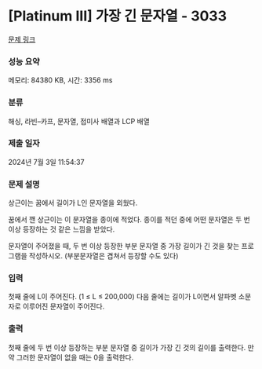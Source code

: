 # [Platinum III] 가장 긴 문자열 - 3033 

[문제 링크](https://www.acmicpc.net/problem/3033) 

### 성능 요약

메모리: 84380 KB, 시간: 3356 ms

### 분류

해싱, 라빈–카프, 문자열, 접미사 배열과 LCP 배열

### 제출 일자

2024년 7월 3일 11:54:37

### 문제 설명

<p>상근이는 꿈에서 길이가 L인 문자열을 외웠다.</p>

<p>꿈에서 깬 상근이는 이 문자열을 종이에 적었다. 종이를 적던 중에 어떤 문자열은 두 번 이상 등장하는 것 같은 느낌을 받았다.</p>

<p>문자열이 주어졌을 때, 두 번 이상 등장한 부분 문자열 중 가장 길이가 긴 것을 찾는 프로그램을 작성하시오. (부분문자열은 겹쳐서 등장할 수도 있다)</p>

### 입력 

 <p>첫째 줄에 L이 주어진다. (1 ≤ L ≤ 200,000) 다음 줄에는 길이가 L이면서 알파벳 소문자로 이루어진 문자열이 주어진다.</p>

### 출력 

 <p>첫째 줄에 두 번 이상 등장하는 부분 문자열 중 길이가 가장 긴 것의 길이를 출력한다. 만약 그러한 문자열이 없을 때는 0을 출력한다.</p>

